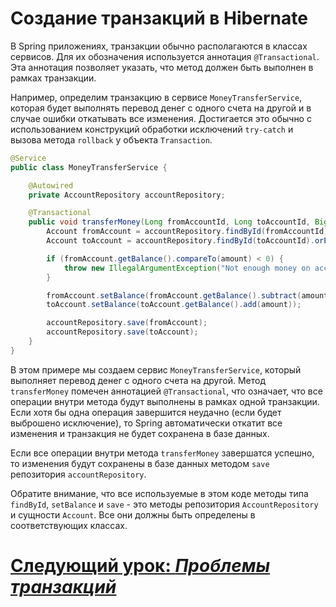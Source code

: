 # Создание транзакций в Hibernate

В Spring приложениях, транзакции обычно располагаются в классах сервисов. Для их обозначения используется аннотация
`@Transactional`. Эта аннотация позволяет указать, что метод должен быть выполнен в рамках транзакции.

Например, определим транзакцию в сервисе `MoneyTransferService`, которая будет выполнять перевод денег с одного счета
на другой и в случае ошибки откатывать все изменения. Достигается это обычно с использованием конструкций обработки
исключений `try-catch` и вызова метода `rollback` у объекта `Transaction`.

```java
@Service
public class MoneyTransferService {

    @Autowired
    private AccountRepository accountRepository;

    @Transactional
    public void transferMoney(Long fromAccountId, Long toAccountId, BigDecimal amount) {
        Account fromAccount = accountRepository.findById(fromAccountId).orElseThrow();
        Account toAccount = accountRepository.findById(toAccountId).orElseThrow();

        if (fromAccount.getBalance().compareTo(amount) < 0) {
            throw new IllegalArgumentException("Not enough money on account");
        }

        fromAccount.setBalance(fromAccount.getBalance().subtract(amount));
        toAccount.setBalance(toAccount.getBalance().add(amount));

        accountRepository.save(fromAccount);
        accountRepository.save(toAccount);
    }
}
```

В этом примере мы создаем сервис `MoneyTransferService`, который выполняет перевод денег с одного счета на другой.
Метод `transferMoney` помечен аннотацией `@Transactional`, что означает, что все операции внутри метода будут выполнены
в рамках одной транзакции. Если хотя бы одна операция завершится неудачно (если будет выброшено исключение), то Spring
автоматически откатит все изменения и транзакция не будет сохранена в базе данных. 

Если все операции внутри метода `transferMoney` завершатся успешно, то изменения будут сохранены в базе данных методом 
`save` репозитория `accountRepository`.

Обратите внимание, что все используемые в этом коде методы типа `findById`, `setBalance` и `save` - это методы 
репозитория `AccountRepository` и сущности `Account`. Все они должны быть определены в соответствующих классах.

# [**Следующий урок**: *Проблемы транзакций*](transaction-control.md)

